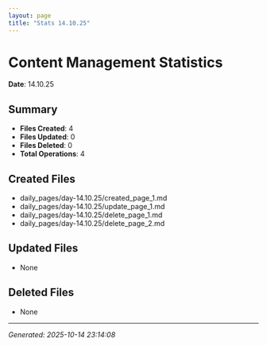 ```yaml
---
layout: page
title: "Stats 14.10.25"
---
```


# Content Management Statistics

**Date**: 14.10.25

## Summary

- **Files Created**: 4
- **Files Updated**: 0  
- **Files Deleted**: 0
- **Total Operations**: 4

## Created Files

- daily_pages/day-14.10.25/created_page_1.md
- daily_pages/day-14.10.25/update_page_1.md
- daily_pages/day-14.10.25/delete_page_1.md
- daily_pages/day-14.10.25/delete_page_2.md

## Updated Files

- None

## Deleted Files

- None

---
*Generated: 2025-10-14 23:14:08*
